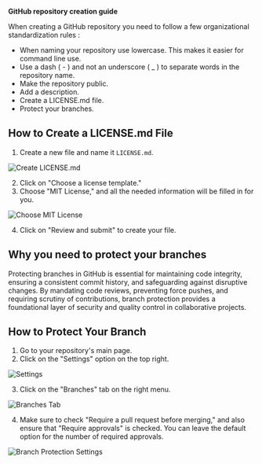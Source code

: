 **GitHub repository creation guide**

When creating a GitHub repository you need to follow a few organizational
standardization rules :
- When naming your repository use lowercase. This makes it easier for command
  line use.
- Use a dash ( - ) and not an underscore ( _ ) to separate words in the
  repository name.
- Make the repository public.
- Add a description.
- Create a LICENSE.md file.
- Protect your branches.

## How to Create a LICENSE.md File

1. Create a new file and name it `LICENSE.md`.

![Create
LICENSE.md](https://github.com/ai-cfia/devops/assets/9827730/540c2ee8-fc49-4c76-88c7-115ac8ffcae2)

2. Click on "Choose a license template."
3. Choose "MIT License," and all the needed information will be filled in for
   you.

![Choose MIT
License](https://github.com/ai-cfia/devops/assets/9827730/f7d4576f-1a3e-4a95-98e8-7c67dbd32705)

4. Click on "Review and submit" to create your file.

## Why you need to protect your branches

Protecting branches in GitHub is essential for maintaining code integrity,
ensuring a consistent commit history, and safeguarding against disruptive
changes. By mandating code reviews, preventing force pushes, and requiring
scrutiny of contributions, branch protection provides a foundational layer of
security and quality control in collaborative projects.

## How to Protect Your Branch

1. Go to your repository's main page.
2. Click on the "Settings" option on the top right.

![Settings](https://github.com/ai-cfia/devops/assets/9827730/5be87238-af3d-4c2c-b17b-8d765f5fbbee)

3. Click on the "Branches" tab on the right menu.

![Branches
Tab](https://github.com/ai-cfia/devops/assets/9827730/5b5d85ef-5713-4c60-a519-6602f86e008a)

4. Make sure to check "Require a pull request before merging," and also ensure
   that "Require approvals" is checked. You can leave the default option for the
   number of required approvals.

![Branch Protection
Settings](https://github.com/ai-cfia/devops/assets/9827730/fe2a4a22-19af-4f3b-96e1-03095c26ddeb)
